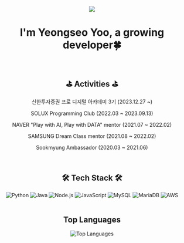 <div align="center">
<div align= "center">
  <img src="https://capsule-render.vercel.app/api?type=waving&color=a8e6df&height=180&text=Welcome👋&animation=fadeIn&fontColor=000000&fontSize=50" />
  </div>

<h1>I'm Yeongseo Yoo, a growing developer🍀</h1>
<br/>

<h2>⛳ Activities ⛳</h2>
<p style="text-align: center;">신한투자증권 프로 디지털 아카데미 3기 (2023.12.27 ~)</p>
<p style="text-align: center;">SOLUX Programming Club (2022.03 ~ 2023.09.13)</p>
<p style="text-align: center;">NAVER "Play with AI, Play with DATA" mentor (2021.07 ~ 2022.02)</p>
<p style="text-align: center;">SAMSUNG Dream Class mentor (2021.08 ~ 2022.02)</p>
<p style="text-align: center;">Sookmyung Ambassador (2020.03 ~ 2021.06)</p>
<br/>

<h2>🛠 Tech Stack 🛠</h2>
<img src="https://img.shields.io/badge/Python-3766AB?style=flat&logo=Python&logoColor=white" alt="Python"/> 
<img src="https://img.shields.io/badge/Java-007396?style=flat&logo=OpenJDK&logoColor=white" alt="Java"/> 
<img src="https://img.shields.io/badge/Node.js-lightgray?style=flat&logo=nodedotjs&logoColor=339933" alt="Node.js"/> 
<img src="https://img.shields.io/badge/JavaScript-F7DF1E?style=flat&logo=javascript&logoColor=black" alt="JavaScript"/> 
<img src="https://img.shields.io/badge/MySQL-lightpink?style=flat&logo=mysql&logoColor=4479A1" alt="MySQL"/> 
<img src="https://img.shields.io/badge/MariaDB-white?style=flat&logo=mariadb&logoColor=003545" alt="MariaDB"/> 
<img src="https://img.shields.io/badge/AWS-black?style=flat&logo=amazonaws&logoColor=white" alt="AWS"/> 
<br/> <br/> 

<h2>Top Languages</h2>
<img src="https://github-readme-stats.vercel.app/api/top-langs/?username=anuraghazra&hide=Makefile,typescript,html,GO,javascript,css,Rust,GLSL,Shell,Astro&layout=compact" alt="Top Languages"/>
</div>

